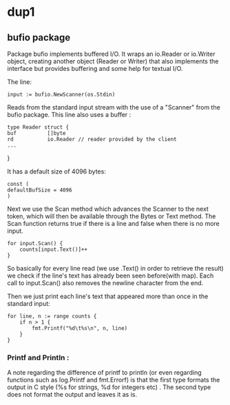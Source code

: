 # dup1
## **bufio package**

Package bufio implements buffered I/O. It wraps an io.Reader or io.Writer object, creating another object (Reader or Writer) that also implements the interface but provides buffering and some help for textual I/O.

The line: 

    input := bufio.NewScanner(os.Stdin)

Reads from the standard input stream with the use of a "Scanner" from the bufio package. This line also uses a buffer :

    type Reader struct {
    buf          []byte
	rd           io.Reader // reader provided by the client
    ...
}

It has a default size of 4096 bytes:

    const (
	defaultBufSize = 4096
    )

Next we use the Scan method which advances the Scanner to the next token, which will then be available through the Bytes or Text method. The Scan function returns true if there is a line and false when there is no more input.

    for input.Scan() {
        counts[input.Text()]++
    }

So basically for every line read (we use .Text() in order to retrieve the result) we check if the line's text has already been seen before(with map). Each call to input.Scan() also removes the newline character from the end.

Then we just print each line's text that appeared more than once in the standard input:

    for line, n := range counts {
        if n > 1 {
            fmt.Printf("%d\t%s\n", n, line)
        }
    }

### Printf and Println :
A note regarding the difference of printf to println (or even regarding functions such as log.Printf and fmt.Errorf) is that the first type formats the output in C style (%s for strings, %d for integers etc) . The second type does not format the output and leaves it as is. 
